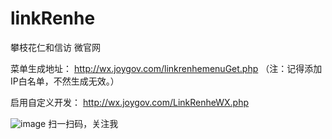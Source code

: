 # linkRenhe
攀枝花仁和信访 微官网

菜单生成地址： http://wx.joygov.com/linkrenhemenuGet.php
（注：记得添加IP白名单，不然生成无效。）

启用自定义开发： http://wx.joygov.com/LinkRenheWX.php

![image](https://github.com/nangongxixi/linkRenhe/blob/master/Public/Home/img/ewm.jpg)
扫一扫码，关注我
